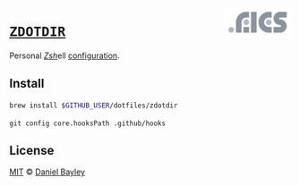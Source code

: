 [<img src="https://raw.githubusercontent.com/danielbayley/homebrew-dotfiles/main/logo.svg" width="24%" align="right">][.files]

[`ZDOTDIR`]
===========
Personal [_Zsh_]ell [configuration].

Install
-------
~~~ sh
brew install $GITHUB_USER/dotfiles/zdotdir
~~~
`git config core.hooksPath .github/hooks`

License
-------
[MIT] © [Daniel Bayley]

[MIT]:                  LICENSE.md
[Daniel Bayley]:        https://github.com/danielbayley

[_zsh_]:                https://zsh-manual.netlify.app/introduction
[`ZDOTDIR`]:            https://zsh-manual.netlify.app/files?highlight=ZDOTDIR#51-startupshutdown-files
[configuration]:        https://zsh-manual.netlify.app/files#51-startupshutdown-files

[part]:                 https://git-scm.com/book/en/Git-Tools-Submodules
[.files]:               https://github.com/danielbayley/homebrew-dotfiles#readme

[home`brew`]:           https://brew.sh
[`brew bundle`]:        https://docs.brew.sh/Manpage#bundle-subcommand
[brewfile]:             https://github.com/Homebrew/homebrew-bundle#usage
